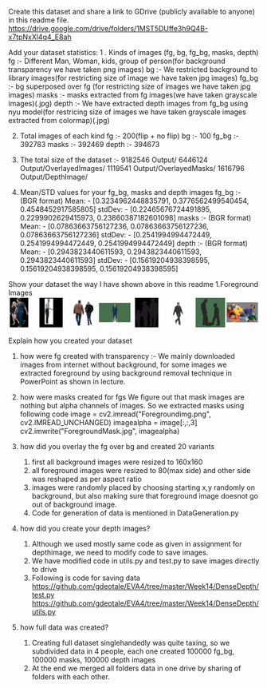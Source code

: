 Create this dataset and share a link to GDrive (publicly available to anyone) in this readme file. 
https://drive.google.com/drive/folders/1MST5DUffe3h9Q4B-x7tpNxXl4q4_E8ah

Add your dataset statistics:
1 . Kinds of images (fg, bg, fg_bg, masks, depth)
	fg :- Different Man, Woman, kids, group of person(for background transparency we have taken png images)
	bg :- We restricted background to library images(for restricting size of image we have taken jpg images)
	fg_bg :- bg superposed over fg (for restricting size of images we have taken jpg images)
	masks :- masks extracted from fg images(we have taken grayscale images)(.jpg)
	depth :- We have extracted depth images from fg_bg using nyu model(for restricing size of images we have taken grayscale
			images extracted from colormap)(.jpg) 
			
2. Total images of each kind
	fg :- 200(flip + no flip)
	bg :- 100
	fg_bg :- 392783
	masks :- 392469
	depth :- 394673
	
3. The total size of the dataset :- 
	9182546 Output/
	6446124	Output/OverlayedImages/
	1119541	Output/OverlayedMasks/
	1616796	Output/DepthImage/

4. Mean/STD values for your fg_bg, masks and depth images
	fg_bg :- (BGR format) 
			Mean: - [0.3234962448835791, 0.3776562499540454, 0.4548452917585805]
			stdDev: - [0.22465676724491895, 0.2299902629415973, 0.23860387182601098]
	masks :- (BGR format)
			Mean: - [0.07863663756127236, 0.07863663756127236, 0.07863663756127236]
			stdDev: - [0.2541994994472449, 0.2541994994472449, 0.2541994994472449]
	depth :- (BGR format)
			Mean: - [0.2943823440611593, 0.2943823440611593, 0.2943823440611593]
			stdDev: - [0.15619204938398595, 0.15619204938398595, 0.15619204938398595]

Show your dataset the way I have shown above in this readme
1.Foreground Images
![](Images/foreground.png)

Explain how you created your dataset
1. how were fg created with transparency :- 
	We mainly downloaded images from internet without background, for some images we extracted foreground
    by using background removal technique in PowerPoint as shown in lecture.
	
2. how were masks created for fgs
	We figure out that mask images are nothing but alpha channels of images. So we extracted masks using following code
	image = cv2.imread("Foregroundimg.png", cv2.IMREAD_UNCHANGED)
	imagealpha = image[:,:,3]
	cv2.imwrite("ForegroundMask.jpg", imagealpha)
	
3. how did you overlay the fg over bg and created 20 variants
    1. first all background images were resized to 160x160
	2. all foreground images were resized to 80(max side) and other side was reshaped as per aspect ratio
	3. images were randomly placed by choosing starting x,y randomly on background, but also making sure that foreground
	   image doesnot go out of background image.
	4. Code for generation of data is mentioned in DataGeneration.py
	
4. how did you create your depth images? 
	1. Although we used mostly same code as given in assignment for depthimage, we need to modify code to save images.
	2. We have modified code in utils.py and test.py to save images directly to drive
	3. Following is code for saving data
	https://github.com/gdeotale/EVA4/tree/master/Week14/DenseDepth/test.py
	https://github.com/gdeotale/EVA4/tree/master/Week14/DenseDepth/utils.py
	
5. how full data was created?
	1. Creating full dataset singlehandedly was quite taxing, so we subdivided data in 4 people, each one created 100000 fg_bg, 100000 masks, 100000 depth images
	2. At the end we merged all folders data in one drive by sharing of folders with each other.
	
